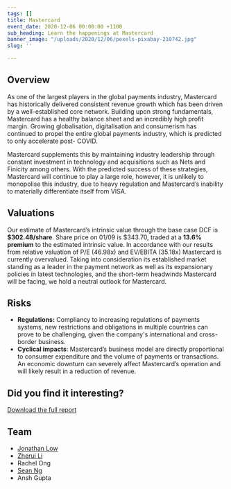 ```yaml
---
tags: []
title: Mastercard
event_date: 2020-12-06 00:00:00 +1100
sub_heading: Learn the happenings at Mastercard
banner_image: "/uploads/2020/12/06/pexels-pixabay-210742.jpg"
slug: ''

---
```

## Overview

As one of the largest players in the global payments industry, Mastercard has historically delivered consistent revenue growth which has been driven by a well-established core network. Building upon strong fundamentals, Mastercard has a healthy balance sheet and an incredibly high profit margin. Growing globalisation, digitalisation and consumerism has continued to propel the entire global payments industry, which is predicted to only accelerate post- COVID.

Mastercard supplements this by maintaining industry leadership through constant investment in technology and acquisitions such as Nets and Finicity among others. With the predicted success of these strategies, Mastercard will continue to play a large role, however, it is unlikely to monopolise this industry, due to heavy regulation and Mastercard’s inability to materially differentiate itself from VISA.

## Valuations

Our estimate of Mastercard’s intrinsic value through the base case DCF is **$302.48/share**. Share price on 01/09 is $343.70, traded at a **13.6% premium** to the estimated intrinsic value. In accordance with our results from relative valuation of P/E (46.98x) and EV/EBITA (35.18x) Mastercard is currently overvalued. Taking into consideration its established market standing as a leader in the payment network as well as its expansionary policies in latest technologies, and the short-term headwinds Mastercard will be facing, we hold a neutral outlook for Mastercard.

## Risks

* **Regulations:** Compliancy to increasing regulations of payments systems, new restrictions and obligations in multiple countries can prove to be challenging, given the company's international and cross-border business.
* **Cyclical impacts**: Mastercard’s business model are directly proportional to consumer expenditure and the volume of payments or transactions. An economic downturn can severely affect Mastercard’s operation and will likely result in a reduction of revenue.

## Did you find it interesting?

[Download the full report](/uploads/2020/12/06/era-mastercard-report.pdf)

## Team

* [Jonathan Low](/about/jonathan/)
* [Zherui Li](/about/zheuri-li/)
* Rachel Ong
* [Sean Ng](/about/sean/)
* Ansh Gupta